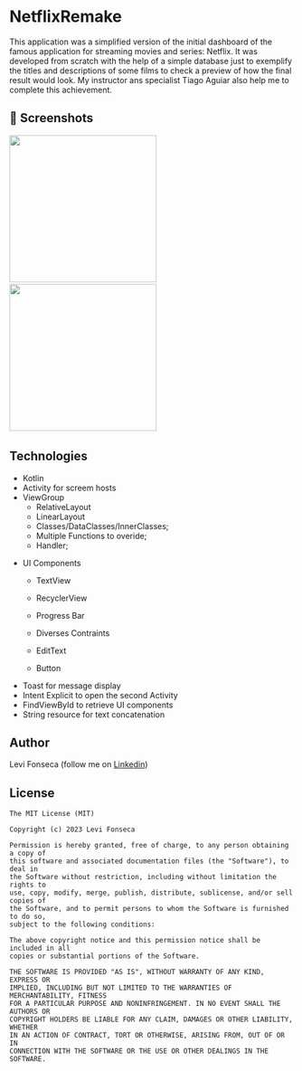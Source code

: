 # NetflixRemake
This application was a simplified version of the initial dashboard of the famous application for streaming movies and series: Netflix. It was developed from scratch with the help of a simple database just to exemplify the titles and descriptions of some films to check a preview of how the final result would look. My instructor ans specialist Tiago Aguiar also help me to complete this achievement.


## :camera_flash: Screenshots
<!-- You can add more screenshots here if you like -->
<img src="https://user-images.githubusercontent.com/86428049/227636644-f93da8f0-ecdd-4acf-9e2b-3498c893550e.png" width="260">&emsp;<img src="https://user-images.githubusercontent.com/86428049/227636916-c725e685-b2f3-411c-8c45-4b8a0821c512.png" width="260">&emsp;
## Technologies
* Kotlin
* Activity for screem hosts
* ViewGroup
    * RelativeLayout
    * LinearLayout
    * Classes/DataClasses/InnerClasses;
    * Multiple Functions to overide;
    * Handler;
- UI Components
    - TextView
    - RecyclerView
    - Progress Bar
    
    - Diverses Contraints
    - EditText
    - Button
- Toast for message display
- Intent Explicit to open the second Activity
- FindViewById to retrieve UI components
- String resource for text concatenation


## Author
Levi Fonseca (follow me on [Linkedin](https://www.linkedin.com/in/levi-fonseca-231b7b251/))

## License
```
The MIT License (MIT)

Copyright (c) 2023 Levi Fonseca

Permission is hereby granted, free of charge, to any person obtaining a copy of
this software and associated documentation files (the "Software"), to deal in
the Software without restriction, including without limitation the rights to
use, copy, modify, merge, publish, distribute, sublicense, and/or sell copies of
the Software, and to permit persons to whom the Software is furnished to do so,
subject to the following conditions:

The above copyright notice and this permission notice shall be included in all
copies or substantial portions of the Software.

THE SOFTWARE IS PROVIDED "AS IS", WITHOUT WARRANTY OF ANY KIND, EXPRESS OR
IMPLIED, INCLUDING BUT NOT LIMITED TO THE WARRANTIES OF MERCHANTABILITY, FITNESS
FOR A PARTICULAR PURPOSE AND NONINFRINGEMENT. IN NO EVENT SHALL THE AUTHORS OR
COPYRIGHT HOLDERS BE LIABLE FOR ANY CLAIM, DAMAGES OR OTHER LIABILITY, WHETHER
IN AN ACTION OF CONTRACT, TORT OR OTHERWISE, ARISING FROM, OUT OF OR IN
CONNECTION WITH THE SOFTWARE OR THE USE OR OTHER DEALINGS IN THE SOFTWARE.
```
